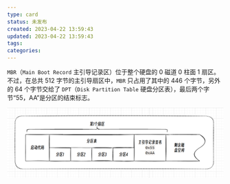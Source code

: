 ```yaml
---
type: card
status: 未发布
created: 2023-04-22 13:59:43
updated: 2023-04-22 13:59:43
tags:
categories: 
---
```


`MBR`（`Main Boot Record` 主引导记录区）位于整个硬盘的 0 磁道 0 柱面 1 扇区。不过，在总共 512 字节的主引导扇区中，`MBR` 只占用了其中的 446 个字节，另外的 64 个字节交给了 `DPT`（`Disk Partition Table` 硬盘分区表），最后两个字节“55，AA”是分区的结束标志。

![](附件/MBR%20主引导记录_image_1.png) 


